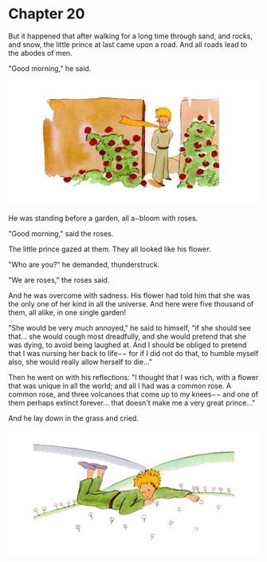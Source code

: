 # Chapter 20

But it happened that after walking for a long time through sand, and rocks, and snow, the little prince at last came upon a road. And all roads lead to the abodes of men.

"Good morning," he said.

![Image 20-1](assets/20-1.jpg)

He was standing before a garden, all a−bloom with roses.

"Good morning," said the roses.

The little prince gazed at them. They all looked like his flower.

"Who are you?" he demanded, thunderstruck.

"We are roses," the roses said.

And he was overcome with sadness. His flower had told him that she was the only one of her kind in all the universe. And here were five thousand of them, all alike, in one single garden!

"She would be very much annoyed," he said to himself, "if she should see that... she would cough most dreadfully, and she would pretend that she was dying, to avoid being laughed at. And I should be obliged to pretend that I was nursing her back to life−− for if I did not do that, to humble myself also, she would really allow herself to die..."

Then he went on with his reflections: "I thought that I was rich, with a flower that was unique in all the world; and all I had was a common rose. A common rose, and three volcanoes that come up to my knees−− and one of them perhaps extinct forever... that doesn't make me a very great prince..."

And he lay down in the grass and cried.

![Image 20-2](assets/20-2.jpg)